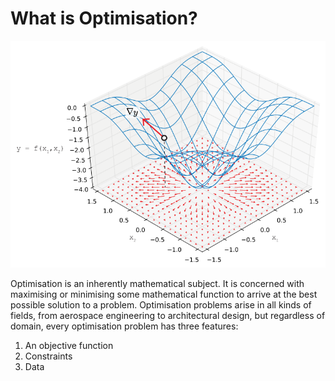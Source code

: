 # What is Optimisation?

![What Is Optimization Start](Images/4-01_WhatIsOptimisationStart.png "What Is Optimization Start")


Optimisation is an inherently mathematical subject. It is concerned with maximising or minimising some mathematical function to arrive at the best possible solution to a problem. Optimisation problems arise in all kinds of fields, from aerospace engineering to architectural design, but regardless of domain, every optimisation problem has three features: 

1. An objective function 
2. Constraints 
3. Data